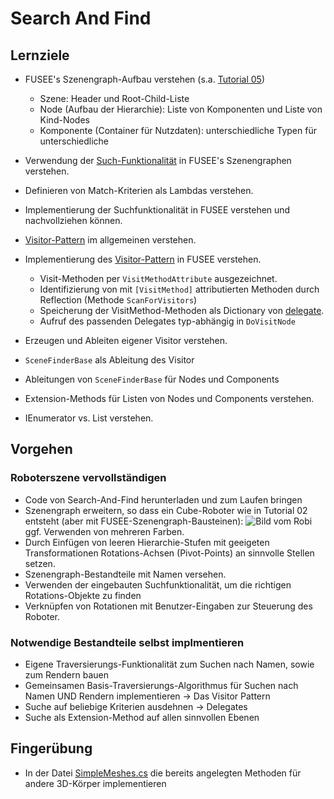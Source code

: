 # Search And Find

## Lernziele
- FUSEE's Szenengraph-Aufbau verstehen (s.a. 
  [Tutorial 05](https://github.com/griestopf/Fusee.Tutorial/blob/master/Tutorial05/_images/SceneHierarchy.png))
  - Szene: Header und Root-Child-Liste
  - Node (Aufbau der Hierarchie): Liste von Komponenten und Liste von Kind-Nodes 
  - Komponente (Container für Nutzdaten): unterschiedliche Typen für unterschiedliche 

- Verwendung der [Such-Funktionalität](https://github.com/FUSEEProjectTeam/Fusee/blob/develop/src/Xene/SceneFinder.cs) in FUSEE's Szenengraphen verstehen.

- Definieren von Match-Kriterien als Lambdas verstehen.

- Implementierung der Suchfunktionalität in FUSEE verstehen und nachvollziehen können.

- [Visitor-Pattern](https://de.wikipedia.org/wiki/Besucher_(Entwurfsmuster)) im allgemeinen verstehen.

- Implementierung des 
  [Visitor-Pattern](https://github.com/FUSEEProjectTeam/Fusee/blob/develop/src/Xene/SceneVisitor.cs) in FUSEE verstehen.
  - Visit-Methoden per `VisitMethodAttribute` ausgezeichnet.
  - Identifizierung von mit `[VisitMethod]` attributierten Methoden durch Reflection (Methode `ScanForVisitors`)
  - Speicherung der VisitMethod-Methoden als Dictionary von 
    [delegate](https://msdn.microsoft.com/de-de/library/ms173171.aspx).
  - Aufruf des passenden Delegates typ-abhängig in `DoVisitNode`

- Erzeugen und Ableiten eigener Visitor verstehen.

- `SceneFinderBase` als Ableitung des Visitor

- Ableitungen von `SceneFinderBase` für Nodes und Components

- Extension-Methods für Listen von Nodes und Components verstehen.

- IEnumerator<T> vs. List<T> verstehen.

## Vorgehen

### Roboterszene vervollständigen

- Code von Search-And-Find herunterladen und zum Laufen bringen
- Szenengraph erweitern, so dass ein Cube-Roboter wie in Tutorial 02 entsteht (aber mit FUSEE-Szenengraph-Bausteinen):
  ![Bild vom Robi](https://github.com/griestopf/Fusee.Tutorial/blob/master/Tutorial03/_images/Robot.png)
  ggf. Verwenden von mehreren Farben.
- Durch Einfügen von leeren Hierarchie-Stufen mit geeigeten Transformationen Rotations-Achsen (Pivot-Points) an sinnvolle Stellen setzen.
- Szenengraph-Bestandteile mit Namen versehen.
- Verwenden der eingebauten Suchfunktionalität, um die richtigen Rotations-Objekte zu finden
- Verknüpfen von Rotationen mit Benutzer-Eingaben zur Steuerung des Roboter.
  
### Notwendige Bestandteile selbst implmentieren

- Eigene Traversierungs-Funktionalität zum Suchen nach Namen, sowie zum Rendern bauen
- Gemeinsamen Basis-Traversierungs-Algorithmus für Suchen nach Namen UND Rendern implementieren -> Das Visitor Pattern
- Suche auf beliebige Kriterien ausdehnen -> Delegates
- Suche als Extension-Method auf allen sinnvollen Ebenen

## Fingerübung

- In der Datei [SimpleMeshes.cs](Core/SimpleMeshes.cs) die bereits angelegten Methoden für andere 3D-Körper implementieren
